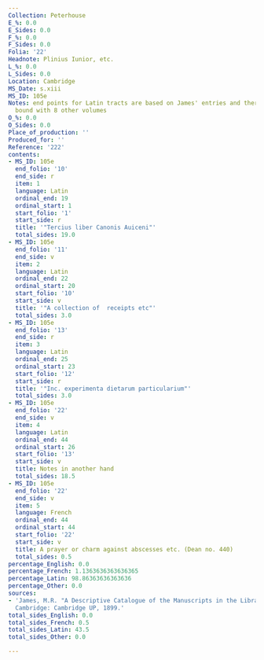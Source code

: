 ```yaml
---
Collection: Peterhouse
E_%: 0.0
E_Sides: 0.0
F_%: 0.0
F_Sides: 0.0
Folia: '22'
Headnote: Plinius Iunior, etc.
L_%: 0.0
L_Sides: 0.0
Location: Cambridge
MS_Date: s.xiii
MS_ID: 105e
Notes: end points for Latin tracts are based on James' entries and therefore approximate;
  bound with 8 other volumes
O_%: 0.0
O_Sides: 0.0
Place_of_production: ''
Produced_for: ''
Reference: '222'
contents:
- MS_ID: 105e
  end_folio: '10'
  end_side: r
  item: 1
  language: Latin
  ordinal_end: 19
  ordinal_start: 1
  start_folio: '1'
  start_side: r
  title: '"Tercius liber Canonis Auiceni"'
  total_sides: 19.0
- MS_ID: 105e
  end_folio: '11'
  end_side: v
  item: 2
  language: Latin
  ordinal_end: 22
  ordinal_start: 20
  start_folio: '10'
  start_side: v
  title: '"A collection of  receipts etc"'
  total_sides: 3.0
- MS_ID: 105e
  end_folio: '13'
  end_side: r
  item: 3
  language: Latin
  ordinal_end: 25
  ordinal_start: 23
  start_folio: '12'
  start_side: r
  title: '"Inc. experimenta dietarum particularium"'
  total_sides: 3.0
- MS_ID: 105e
  end_folio: '22'
  end_side: v
  item: 4
  language: Latin
  ordinal_end: 44
  ordinal_start: 26
  start_folio: '13'
  start_side: v
  title: Notes in another hand
  total_sides: 18.5
- MS_ID: 105e
  end_folio: '22'
  end_side: v
  item: 5
  language: French
  ordinal_end: 44
  ordinal_start: 44
  start_folio: '22'
  start_side: v
  title: A prayer or charm against abscesses etc. (Dean no. 440)
  total_sides: 0.5
percentage_English: 0.0
percentage_French: 1.1363636363636365
percentage_Latin: 98.86363636363636
percentage_Other: 0.0
sources:
- 'James, M.R. "A Descriptive Catalogue of the Manuscripts in the Library of Peterhouse."
  Cambridge: Cambridge UP, 1899.'
total_sides_English: 0.0
total_sides_French: 0.5
total_sides_Latin: 43.5
total_sides_Other: 0.0

---
```


